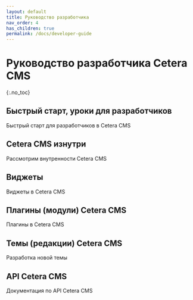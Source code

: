 ```yaml
---
layout: default
title: Руководство разработчика
nav_order: 4
has_children: true
permalink: /docs/developer-guide
---
```

# Руководство разработчика Cetera CMS
{:.no_toc}

## Быстрый старт, уроки для разработчиков

Быстрый старт для разработчиков в Cetera CMS

## Cetera CMS изнутри

Рассмотрим внутренности Cetera CMS

## Виджеты

Виджеты в Cetera CMS

## Плагины (модули) Cetera CMS

Плагины в Cetera CMS

## Темы (редакции) Cetera CMS

Разработка новой темы

## API Cetera CMS

Документация по API Cetera CMS


